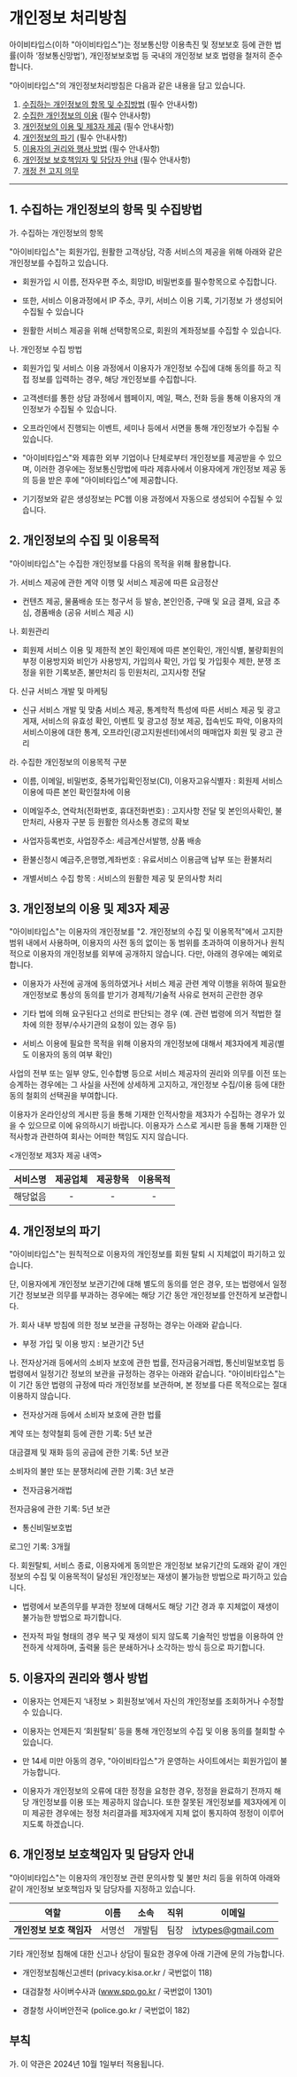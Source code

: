 <!-- ---
title: 개인정보 처리방침
description: 개인정보 처리방침 최초 제정
date: "2020-11-01"
--- -->
# 개인정보 처리방침

아이비타입스(이하 "아이비타입스")는 정보통신망 이용촉진 및 정보보호 등에 관한 법률(이하 ‘정보통신망법’), 개인정보보호법 등 국내의 개인정보 보호 법령을 철저히 준수합니다.

"아이비타입스"의 개인정보처리방침은 다음과 같은 내용을 담고 있습니다.

  1. [수집하는 개인정보의 항목 및 수집방법](#1) (필수 안내사항)
  2. [수집한 개인정보의 이용](#2) (필수 안내사항)
  3. [개인정보의 이용 및 제3자 제공](#3) (필수 안내사항)
  4. [개인정보의 파기](#4) (필수 안내사항)
  5. [이용자의 권리와 행사 방법](#5) (필수 안내사항)
  6. [개인정보 보호책임자 및 담당자 안내](#6) (필수 안내사항)
  7. [개정 전 고지 의무](#archive)

---

<div id="1" />

## 1. 수집하는 개인정보의 항목 및 수집방법

가. 수집하는 개인정보의 항목

"아이비타입스"는 회원가입, 원활한 고객상담, 각종 서비스의 제공을 위해 아래와 같은 개인정보를 수집하고 있습니다.

- 회원가입 시 이름, 전자우편 주소, 희망ID, 비밀번호를 필수항목으로 수집합니다.

- 또한, 서비스 이용과정에서 IP 주소, 쿠키, 서비스 이용 기록, 기기정보 가 생성되어 수집될 수 있습니다

- 원활한 서비스 제공을 위해 선택항목으로, 회원의 계좌정보를 수집할 수 있습니다.

나. 개인정보 수집 방법

- 회원가입 및 서비스 이용 과정에서 이용자가 개인정보 수집에 대해 동의를 하고 직접 정보를 입력하는 경우, 해당 개인정보를 수집합니다.

- 고객센터를 통한 상담 과정에서 웹페이지, 메일, 팩스, 전화 등을 통해 이용자의 개인정보가 수집될 수 있습니다.

- 오프라인에서 진행되는 이벤트, 세미나 등에서 서면을 통해 개인정보가 수집될 수 있습니다.

- "아이비타입스"와 제휴한 외부 기업이나 단체로부터 개인정보를 제공받을 수 있으며, 이러한 경우에는 정보통신망법에 따라 제휴사에서 이용자에게 개인정보 제공 동의 등을 받은 후에 "아이비타입스"에 제공합니다.

- 기기정보와 같은 생성정보는 PC웹 이용 과정에서 자동으로 생성되어 수집될 수 있습니다.

<div id="2" />

## 2. 개인정보의 수집 및 이용목적

"아이비타입스"는 수집한 개인정보를 다음의 목적을 위해 활용합니다.

가. 서비스 제공에 관한 계약 이행 및 서비스 제공에 따른 요금정산

- 컨텐츠 제공, 물품배송 또는 청구서 등 발송, 본인인증, 구매 및 요금 결제, 요금 추심, 경품배송 (공유 서비스 제공 시)

나. 회원관리

- 회원제 서비스 이용 및 제한적 본인 확인제에 따른 본인확인, 개인식별, 불량회원의 부정 이용방지와 비인가 사용방지, 가입의사 확인, 가입 및 가입횟수 제한, 분쟁 조정을 위한 기록보존, 불만처리 등 민원처리, 고지사항 전달

다. 신규 서비스 개발 및 마케팅

- 신규 서비스 개발 및 맞춤 서비스 제공, 통계학적 특성에 따른 서비스 제공 및 광고 게재, 서비스의 유효성 확인, 이벤트 및 광고성 정보 제공, 접속빈도 파악, 이용자의 서비스이용에 대한 통계, 오프라인(광고지원센터)에서의 매매업자 회원 및 광고 관리

라. 수집한 개인정보의 이용목적 구분

- 이름, 이메일, 비밀번호, 중복가입확인정보(CI), 이용자고유식별자 : 회원제 서비스 이용에 따른 본인 확인절차에 이용

- 이메일주소, 연락처(전화번호, 휴대전화번호) : 고지사항 전달 및 본인의사확인, 불만처리, 사용자 구분 등 원활한 의사소통 경로의 확보

- 사업자등록번호, 사업장주소: 세금계산서발행, 상품 배송

- 환불신청시 예금주,은행명,계좌번호 : 유료서비스 이용금액 납부 또는 환불처리

- 개별서비스 수집 항목 : 서비스의 원활한 제공 및 문의사항 처리

<div id="3" />

## 3. 개인정보의 이용 및 제3자 제공

"아이비타입스"는 이용자의 개인정보를 "2. 개인정보의 수집 및 이용목적"에서 고지한 범위 내에서 사용하며, 이용자의 사전 동의 없이는 동 범위를 초과하여 이용하거나 원칙적으로 이용자의 개인정보를 외부에 공개하지 않습니다. 다만, 아래의 경우에는 예외로 합니다.

- 이용자가 사전에 공개에 동의하였거나 서비스 제공 관련 계약 이행을 위하여 필요한 개인정보로 통상의 동의를 받기가 경제적/기술적 사유로 현저히 곤란한 경우

- 기타 법에 의해 요구된다고 선의로 판단되는 경우 (예. 관련 법령에 의거 적법한 절차에 의한 정부/수사기관의 요청이 있는 경우 등)

- 서비스 이용에 필요한 목적을 위해 이용자의 개인정보에 대해서 제3자에게 제공(별도 이용자의 동의 여부 확인)

사업의 전부 또는 일부 양도, 인수합병 등으로 서비스 제공자의 권리와 의무를 이전 또는 승계하는 경우에는 그 사실을 사전에 상세하게 고지하고, 개인정보 수집/이용 등에 대한 동의 철회의 선택권을 부여합니다.

이용자가 온라인상의 게시판 등을 통해 기재한 인적사항을 제3자가 수집하는 경우가 있을 수 있으므로 이에 유의하시기 바랍니다. 이용자가 스스로 게시판 등을 통해 기재한 인적사항과 관련하여 회사는 어떠한 책임도 지지 않습니다.

<개인정보 제3자 제공 내역>

| 서비스명 | 제공업체 | 제공항목 | 이용목적 |
| :-----------: | :-----------------------------: | :---------------------------------------------------------------------------------: | :-------------------------: |
| 해당없음 |     -     | - | - |

<div id="4" />

## 4. 개인정보의 파기

"아이비타입스"는 원칙적으로 이용자의 개인정보를 회원 탈퇴 시 지체없이 파기하고 있습니다.

단, 이용자에게 개인정보 보관기간에 대해 별도의 동의를 얻은 경우, 또는 법령에서 일정 기간 정보보관 의무를 부과하는 경우에는 해당 기간 동안 개인정보를 안전하게 보관합니다.

가. 회사 내부 방침에 의한 정보 보관을 규정하는 경우는 아래와 같습니다.

- 부정 가입 및 이용 방지 : 보관기간 5년

나. 전자상거래 등에서의 소비자 보호에 관한 법률, 전자금융거래법, 통신비밀보호법 등 법령에서 일정기간 정보의 보관을 규정하는 경우는 아래와 같습니다. "아이비타입스"는 이 기간 동안 법령의 규정에 따라 개인정보를 보관하며, 본 정보를 다른 목적으로는 절대 이용하지 않습니다.

- 전자상거래 등에서 소비자 보호에 관한 법률

계약 또는 청약철회 등에 관한 기록: 5년 보관

대금결제 및 재화 등의 공급에 관한 기록: 5년 보관

소비자의 불만 또는 분쟁처리에 관한 기록: 3년 보관

- 전자금융거래법

전자금융에 관한 기록: 5년 보관

- 통신비밀보호법

로그인 기록: 3개월

다. 회원탈퇴, 서비스 종료, 이용자에게 동의받은 개인정보 보유기간의 도래와 같이 개인정보의 수집 및 이용목적이 달성된 개인정보는 재생이 불가능한 방법으로 파기하고 있습니다.

- 법령에서 보존의무를 부과한 정보에 대해서도 해당 기간 경과 후 지체없이 재생이 불가능한 방법으로 파기합니다.

- 전자적 파일 형태의 경우 복구 및 재생이 되지 않도록 기술적인 방법을 이용하여 안전하게 삭제하며, 출력물 등은 분쇄하거나 소각하는 방식 등으로 파기합니다.

<div id="5" />

## 5. 이용자의 권리와 행사 방법

- 이용자는 언제든지 ‘내정보 > 회원정보’에서 자신의 개인정보를 조회하거나 수정할 수 있습니다.

- 이용자는 언제든지 ‘회원탈퇴’ 등을 통해 개인정보의 수집 및 이용 동의를 철회할 수 있습니다.

- 만 14세 미만 아동의 경우, "아이비타입스"가 운영하는 사이트에서는 회원가입이 불가능합니다.

- 이용자가 개인정보의 오류에 대한 정정을 요청한 경우, 정정을 완료하기 전까지 해당 개인정보를 이용 또는 제공하지 않습니다. 또한 잘못된 개인정보를 제3자에게 이미 제공한 경우에는 정정 처리결과를 제3자에게 지체 없이 통지하여 정정이 이루어지도록 하겠습니다.

<div id="6" />

## 6. 개인정보 보호책임자 및 담당자 안내

"아이비타입스"는 이용자의 개인정보 관련 문의사항 및 불만 처리 등을 위하여 아래와 같이 개인정보 보호책임자 및 담당자를 지정하고 있습니다.

| 역할                    | 이름   | 소속    | 직위 | 이메일                   |
| ----------------------- | ------ | ------- | ---- | ------------------------ |
| **개인정보 보호 책임자** | 서명선   | 개발팀 | 팀장  | ivtypes@gmail.com    |

기타 개인정보 침해에 대한 신고나 상담이 필요한 경우에 아래 기관에 문의 가능합니다.

- 개인정보침해신고센터 (privacy.kisa.or.kr / 국번없이 118)

- 대검찰청 사이버수사과 (www.spo.go.kr / 국번없이 1301)

- 경찰청 사이버안전국 (police.go.kr / 국번없이 182)

## 부칙

가. 이 약관은 2024년 10월 1일부터 적용됩니다.
